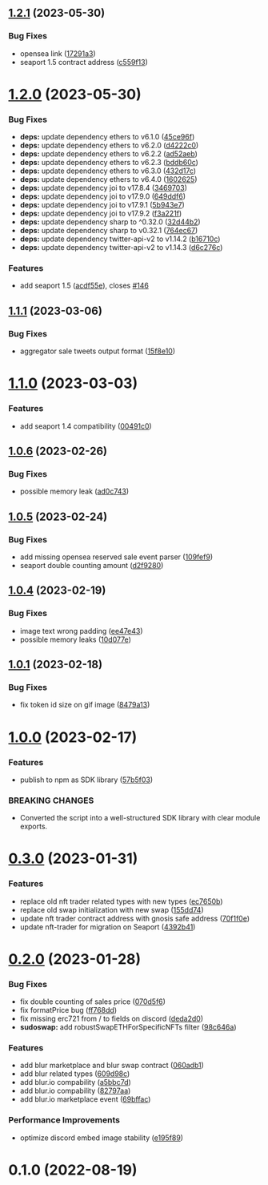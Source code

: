 ## [1.2.1](https://github.com/kenryu42/ethereum-nft-sales-bot/compare/v1.2.0...v1.2.1) (2023-05-30)


### Bug Fixes

* opensea link ([17291a3](https://github.com/kenryu42/ethereum-nft-sales-bot/commit/17291a347f9fecf26fcecfb3b8aba63e90be88f6))
* seaport 1.5 contract address ([c559f13](https://github.com/kenryu42/ethereum-nft-sales-bot/commit/c559f13abb9a67f5cad0ac5e8d81e9e194b16f2d))

# [1.2.0](https://github.com/kenryu42/ethereum-nft-sales-bot/compare/v1.1.1...v1.2.0) (2023-05-30)


### Bug Fixes

* **deps:** update dependency ethers to v6.1.0 ([45ce96f](https://github.com/kenryu42/ethereum-nft-sales-bot/commit/45ce96fd09c2410eed0e0f50511658880cfc87f9))
* **deps:** update dependency ethers to v6.2.0 ([d4222c0](https://github.com/kenryu42/ethereum-nft-sales-bot/commit/d4222c0be4ac9a5439d7cfaa05ea9fc532c81d54))
* **deps:** update dependency ethers to v6.2.2 ([ad52aeb](https://github.com/kenryu42/ethereum-nft-sales-bot/commit/ad52aeb656bd87465e7d4697785265c091b487f9))
* **deps:** update dependency ethers to v6.2.3 ([bddb60c](https://github.com/kenryu42/ethereum-nft-sales-bot/commit/bddb60c3fbe18973c7d0497bbd1c54902c9945cb))
* **deps:** update dependency ethers to v6.3.0 ([432d17c](https://github.com/kenryu42/ethereum-nft-sales-bot/commit/432d17cf9b51adee0d7811ca353c43b24019c231))
* **deps:** update dependency ethers to v6.4.0 ([1602625](https://github.com/kenryu42/ethereum-nft-sales-bot/commit/160262512a97e811d4ff8fbcccde1bd4c4619259))
* **deps:** update dependency joi to v17.8.4 ([3469703](https://github.com/kenryu42/ethereum-nft-sales-bot/commit/3469703590bedd8a0306f241ce4b2b69747fed4b))
* **deps:** update dependency joi to v17.9.0 ([649ddf6](https://github.com/kenryu42/ethereum-nft-sales-bot/commit/649ddf607a5051588f994a6b74fd340c4186576b))
* **deps:** update dependency joi to v17.9.1 ([5b943e7](https://github.com/kenryu42/ethereum-nft-sales-bot/commit/5b943e72388ffb3da3102f888439c20bb12c0174))
* **deps:** update dependency joi to v17.9.2 ([f3a221f](https://github.com/kenryu42/ethereum-nft-sales-bot/commit/f3a221f3b100db7e2bed9cf03a4069f88c576735))
* **deps:** update dependency sharp to ^0.32.0 ([32d44b2](https://github.com/kenryu42/ethereum-nft-sales-bot/commit/32d44b2e4c14c5226389856f48d91bcab962d4ba))
* **deps:** update dependency sharp to v0.32.1 ([764ec67](https://github.com/kenryu42/ethereum-nft-sales-bot/commit/764ec67a321df731630e8fa998dec3c0c5b5542b))
* **deps:** update dependency twitter-api-v2 to v1.14.2 ([b16710c](https://github.com/kenryu42/ethereum-nft-sales-bot/commit/b16710c1ede22976ef5753b4b9f5a67040e4dade))
* **deps:** update dependency twitter-api-v2 to v1.14.3 ([d6c276c](https://github.com/kenryu42/ethereum-nft-sales-bot/commit/d6c276c0f7c56778008369f8a5f9957582fc2cbd))


### Features

* add seaport 1.5 ([acdf55e](https://github.com/kenryu42/ethereum-nft-sales-bot/commit/acdf55e012151e50f4c43c2017baaaf59d92713c)), closes [#146](https://github.com/kenryu42/ethereum-nft-sales-bot/issues/146)

## [1.1.1](https://github.com/kenryu42/ethereum-nft-sales-bot/compare/v1.1.0...v1.1.1) (2023-03-06)


### Bug Fixes

* aggregator sale tweets output format ([15f8e10](https://github.com/kenryu42/ethereum-nft-sales-bot/commit/15f8e10ac46d9e7a71459ab2b7e0f96bca1e8903))

# [1.1.0](https://github.com/kenryu42/ethereum-nft-sales-bot/compare/v1.0.6...v1.1.0) (2023-03-03)


### Features

* add seaport 1.4 compatibility ([00491c0](https://github.com/kenryu42/ethereum-nft-sales-bot/commit/00491c0db0fc31ef8a01d1e11f5c310ca6b62a64))

## [1.0.6](https://github.com/kenryu42/ethereum-nft-sales-bot/compare/v1.0.5...v1.0.6) (2023-02-26)


### Bug Fixes

* possible memory leak ([ad0c743](https://github.com/kenryu42/ethereum-nft-sales-bot/commit/ad0c743f9d810f2f9e428f7d26479812d675102a))

## [1.0.5](https://github.com/kenryu42/ethereum-nft-sales-bot/compare/v1.0.4...v1.0.5) (2023-02-24)


### Bug Fixes

* add missing opensea reserved sale event parser ([109fef9](https://github.com/kenryu42/ethereum-nft-sales-bot/commit/109fef94717a5f832f9c274d77e0398515030dfb))
* seaport double counting amount ([d2f9280](https://github.com/kenryu42/ethereum-nft-sales-bot/commit/d2f9280cb5129a64635af709d6a6eafa0c5b9b50))

## [1.0.4](https://github.com/kenryu42/ethereum-nft-sales-bot/compare/v1.0.3...v1.0.4) (2023-02-19)


### Bug Fixes

* image text wrong padding ([ee47e43](https://github.com/kenryu42/ethereum-nft-sales-bot/commit/ee47e43b044e5a750719a39d26c00279eb6e80ba))
* possible memory leaks ([10d077e](https://github.com/kenryu42/ethereum-nft-sales-bot/commit/10d077e905e11ea275dc2b9fdb0e764a5a78249b))

## [1.0.1](https://github.com/kenryu42/ethereum-nft-sales-bot/compare/v1.0.0...v1.0.1) (2023-02-18)

### Bug Fixes

-   fix token id size on gif image ([8479a13](https://github.com/kenryu42/ethereum-nft-sales-bot/commit/8479a1318b55d66e272966d25226d276b893f021))

# [1.0.0](https://github.com/kenryu42/ethereum-nft-sales-bot/compare/v0.3.0...v1.0.0) (2023-02-17)

### Features

-   publish to npm as SDK library ([57b5f03](https://github.com/kenryu42/ethereum-nft-sales-bot/commit/57b5f03acd2587f8bab5bd0ff959487a2d468512))

### BREAKING CHANGES

-   Converted the script into a well-structured SDK library with clear module exports.

# [0.3.0](https://github.com/kenryu42/ethereum-nft-sales-bot/compare/v0.2.0...v0.3.0) (2023-01-31)

### Features

-   replace old nft trader related types with new types ([ec7650b](https://github.com/kenryu42/ethereum-nft-sales-bot/commit/ec7650b3caf5ea2e66991d97872b676151cc5858))
-   replace old swap initialization with new swap ([155dd74](https://github.com/kenryu42/ethereum-nft-sales-bot/commit/155dd742167f04862c4524db14b4f3f3a72ac612))
-   update nft trader contract address with gnosis safe address ([70f1f0e](https://github.com/kenryu42/ethereum-nft-sales-bot/commit/70f1f0e99a304c90dbbd47a54777bd4d3f41444c))
-   update nft-trader for migration on Seaport ([4392b41](https://github.com/kenryu42/ethereum-nft-sales-bot/commit/4392b4171d298a883285fe4d0b7d14a2209a840c))

# [0.2.0](https://github.com/kenryu42/ethereum-nft-sales-bot/compare/v0.1.0...v0.2.0) (2023-01-28)

### Bug Fixes

-   fix double counting of sales price ([070d5f6](https://github.com/kenryu42/ethereum-nft-sales-bot/commit/070d5f68c619536396444416d69b16a59e76e93f))
-   fix formatPrice bug ([ff768dd](https://github.com/kenryu42/ethereum-nft-sales-bot/commit/ff768ddb963c188c4e4ba28664baac8c5d0eb0e5))
-   fix missing erc721 from / to fields on discord ([deda2d0](https://github.com/kenryu42/ethereum-nft-sales-bot/commit/deda2d052826dc5c73704137dcae262f4f3bdfc5))
-   **sudoswap:** add robustSwapETHForSpecificNFTs filter ([98c646a](https://github.com/kenryu42/ethereum-nft-sales-bot/commit/98c646a5e35d60397dcadccad579e12627da5bc1))

### Features

-   add blur marketplace and blur swap contract ([060adb1](https://github.com/kenryu42/ethereum-nft-sales-bot/commit/060adb1b5e80186cfa88379b03d5048a09e05f48))
-   add blur related types ([609d98c](https://github.com/kenryu42/ethereum-nft-sales-bot/commit/609d98c6161e32e9312964cb90b31b13b5a501ed))
-   add blur.io compability ([a5bbc7d](https://github.com/kenryu42/ethereum-nft-sales-bot/commit/a5bbc7dd4256d97aeee27a95ddbdc1b2312017d2))
-   add blur.io compability ([82797aa](https://github.com/kenryu42/ethereum-nft-sales-bot/commit/82797aa3434f0af4974ff55a5c8c447776a6d15a))
-   add blur.io marketplace event ([69bffac](https://github.com/kenryu42/ethereum-nft-sales-bot/commit/69bffac9ffb5cf15e4c2fb6af92a456f5a18adb2))

### Performance Improvements

-   optimize discord embed image stability ([e195f89](https://github.com/kenryu42/ethereum-nft-sales-bot/commit/e195f89f960d56259fc89b483df9e83dfcd5b5f0))

# 0.1.0 (2022-08-19)
